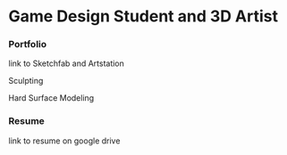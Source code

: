 # Game Design Student and 3D Artist

### Portfolio

link to Sketchfab and Artstation

Sculpting

Hard Surface Modeling

### Resume

link to resume on google drive
